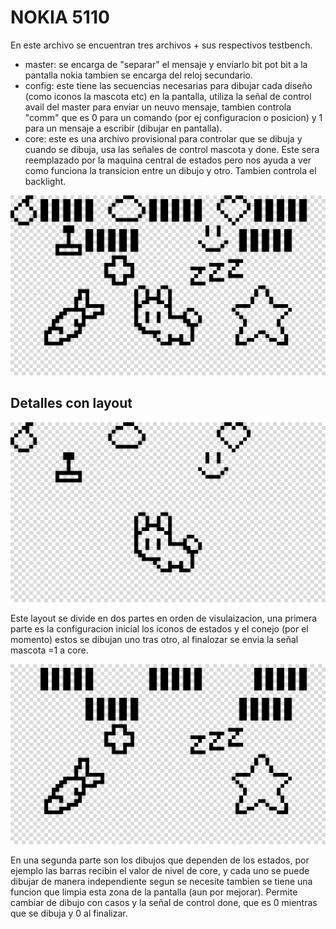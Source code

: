 # NOKIA 5110 

En este archivo se encuentran tres archivos + sus respectivos testbench.
* master: se encarga de "separar" el mensaje y enviarlo bit pot bit a la pantalla nokia tambien se encarga del reloj secundario.
* config: este tiene las secuencias necesarias para dibujar cada diseño (como iconos la mascota etc) en la pantalla, utiliza la señal de control avail del master para enviar un neuvo mensaje, tambien controla "comm" que es 0 para un comando (por ej configuracion o posicion) y 1 para un mensaje a escribir (dibujar en pantalla).
* core: este es una archivo provisional para controlar que se dibuja y cuando se dibuja, usa las señales de control mascota y done. Este sera reemplazado  por la maquina central de estados pero nos ayuda a ver como funciona la transicion entre un dibujo y otro. Tambien controla el backlight.

  
[<img src="Fig/Layout.png" width="800" />](fig)


## Detalles con layout 

[<img src="Fig/layout A.png" width="800" />](fig)

Este layout se divide en dos partes en orden de visulaizacion, una primera parte es la configuracion inicial los iconos de estados y el conejo (por el momento) estos se dibujan uno tras otro, al finalozar se envia la señal mascota =1 a core.


[<img src="Fig/layout B.png" width="800" />](fig)

En una segunda parte son los dibujos que dependen de los estados, por ejemplo las barras recibin el valor de nivel de core, y cada uno se puede dibujar de manera independiente segun se necesite tambien se tiene una funcion que limpia esta zona de la pantalla (aun por mejorar). Permite cambiar de dibujo con casos y la señal de control done, que es 0 mientras que se dibuja y 0 al finalizar. 


